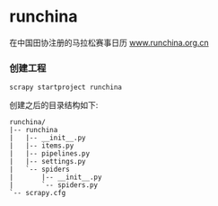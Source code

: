 # runchina
在中国田协注册的马拉松赛事日历 www.runchina.org.cn

### 创建工程

```
scrapy startproject runchina
```

创建之后的目录结构如下:

```
runchina/
|-- runchina
|   |-- __init__.py
|   |-- items.py
|   |-- pipelines.py
|   |-- settings.py
|   `-- spiders
|       |-- __init__.py
|       `-- spiders.py
`-- scrapy.cfg
```

